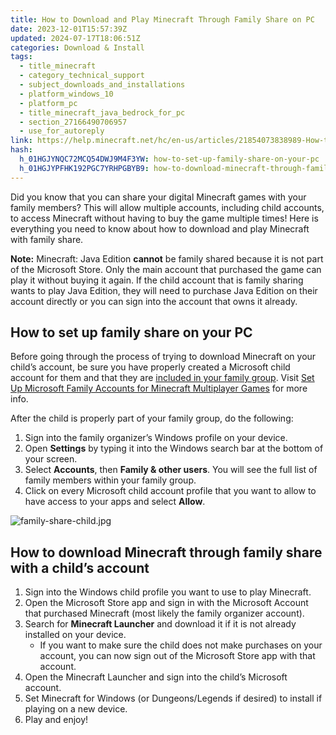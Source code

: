 ```yaml
---
title: How to Download and Play Minecraft Through Family Share on PC
date: 2023-12-01T15:57:39Z
updated: 2024-07-17T18:06:51Z
categories: Download & Install
tags:
  - title_minecraft
  - category_technical_support
  - subject_downloads_and_installations
  - platform_windows_10
  - platform_pc
  - title_minecraft_java_bedrock_for_pc
  - section_27166490706957
  - use_for_autoreply
link: https://help.minecraft.net/hc/en-us/articles/21854073838989-How-to-Download-and-Play-Minecraft-Through-Family-Share-on-PC
hash:
  h_01HGJYNQC72MCQ54DWJ9M4F3YW: how-to-set-up-family-share-on-your-pc
  h_01HGJYPFHK192PGC7YRHPGBYB9: how-to-download-minecraft-through-family-share-with-a-childs-account
---
```


Did you know that you can share your digital Minecraft games with your family members? This will allow multiple accounts, including child accounts, to access Minecraft without having to buy the game multiple times! Here is everything you need to know about how to download and play Minecraft with family share.

**Note:** Minecraft: Java Edition **cannot** be family shared because it is not part of the Microsoft Store. Only the main account that purchased the game can play it without buying it again. If the child account that is family sharing wants to play Java Edition, they will need to purchase Java Edition on their account directly or you can sign into the account that owns it already.

## How to set up family share on your PC

Before going through the process of trying to download Minecraft on your child’s account, be sure you have properly created a Microsoft child account for them and that they are [included in your family group](https://account.microsoft.com/family/home). Visit [Set Up Microsoft Family Accounts for Minecraft Multiplayer Games](../Account-Settings/Set-Up-Microsoft-Family-Groups-to-Manage-Parental-Controls-in-Minecraft-Bedrock-Edition.md) for more info.

After the child is properly part of your family group, do the following:

1.  Sign into the family organizer’s Windows profile on your device.
2.  Open **Settings** by typing it into the Windows search bar at the bottom of your screen.
3.  Select **Accounts**, then **Family & other users**. You will see the full list of family members within your family group.
4.  Click on every Microsoft child account profile that you want to allow to have access to your apps and select **Allow**.

![family-share-child.jpg](https://minecrafthelp.zendesk.com/hc/article_attachments/21854041409037)

## How to download Minecraft through family share with a child’s account

1.  Sign into the Windows child profile you want to use to play Minecraft.
2.  Open the Microsoft Store app and sign in with the Microsoft Account that purchased Minecraft (most likely the family organizer account).
3.  Search for **Minecraft Launcher** and download it if it is not already installed on your device.
    - If you want to make sure the child does not make purchases on your account, you can now sign out of the Microsoft Store app with that account.
4.  Open the Minecraft Launcher and sign into the child’s Microsoft account.
5.  Set Minecraft for Windows (or Dungeons/Legends if desired) to install if playing on a new device.
6.  Play and enjoy!
